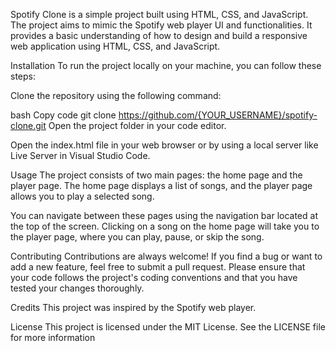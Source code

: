 
Spotify Clone is a simple project built using HTML, CSS, and JavaScript. The project aims to mimic the Spotify web player UI and functionalities. It provides a basic understanding of how to design and build a responsive web application using HTML, CSS, and JavaScript.

Installation
To run the project locally on your machine, you can follow these steps:

Clone the repository using the following command:

bash
Copy code
git clone https://github.com/{YOUR_USERNAME}/spotify-clone.git
Open the project folder in your code editor.

Open the index.html file in your web browser or by using a local server like Live Server in Visual Studio Code.

Usage
The project consists of two main pages: the home page and the player page. The home page displays a list of songs, and the player page allows you to play a selected song.

You can navigate between these pages using the navigation bar located at the top of the screen. Clicking on a song on the home page will take you to the player page, where you can play, pause, or skip the song.

Contributing
Contributions are always welcome! If you find a bug or want to add a new feature, feel free to submit a pull request. Please ensure that your code follows the project's coding conventions and that you have tested your changes thoroughly.

Credits
This project was inspired by the Spotify web player.

License
This project is licensed under the MIT License. See the LICENSE file for more information
